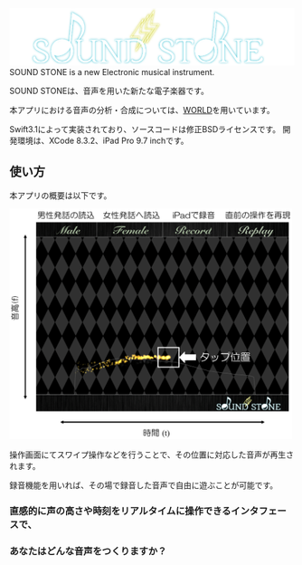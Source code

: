 <img src=images/SOUND_STONE_ICON.png>
SOUND STONE is a new Electronic musical instrument.

SOUND STONEは、音声を用いた新たな電子楽器です。

本アプリにおける音声の分析・合成については、[WORLD](https://github.com/mmorise/World)を用いています。

Swift3.1によって実装されており、ソースコードは修正BSDライセンスです。
開発環境は、XCode 8.3.2、iPad Pro 9.7 inchです。

## 使い方
本アプリの概要は以下です。


<img src=images/fig1.png width=500px>

操作画面にてスワイプ操作などを行うことで、その位置に対応した音声が再生されます。

録音機能を用いれば、その場で録音した音声で自由に遊ぶことが可能です。


### 直感的に声の高さや時刻をリアルタイムに操作できるインタフェースで、

### あなたはどんな音声をつくりますか？

